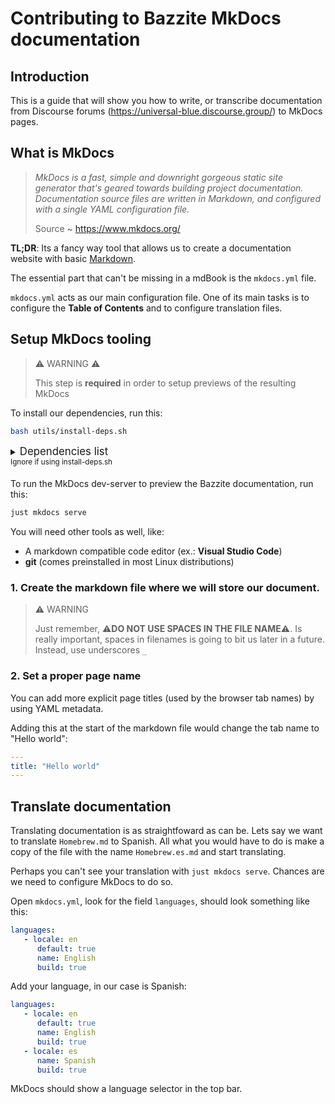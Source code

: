 # Contributing to Bazzite MkDocs documentation

## Introduction

This is a guide that will show you how to write, or transcribe documentation from Discourse forums (https://universal-blue.discourse.group/) to MkDocs pages.

## What is MkDocs

> _MkDocs is a fast, simple and downright gorgeous static site generator that's geared towards building project documentation. Documentation source files are written in Markdown, and configured with a single YAML configuration file._
>
> Source ~ https://www.mkdocs.org/

**TL;DR**: Its a fancy way tool that allows us to create a documentation website with basic [Markdown](https://commonmark.org/help/).

The essential part that can't be missing in a mdBook is the `mkdocs.yml` file.

`mkdocs.yml` acts as our main configuration file. One of its main tasks is to configure the **Table of Contents** and to configure translation files.

## Setup MkDocs tooling

> ⚠️ WARNING ⚠️
>
> This step is **required** in order to setup previews of the resulting MkDocs

To install our dependencies, run this:

```sh
bash utils/install-deps.sh
```

<details>
<summary>
<big>Dependencies list</big><br>
<sup>Ignore if using install-deps.sh</sup>
</summary>

- [Poetry](https://python-poetry.org/) (can be installed with Homebrew)
- [Just](https://just.systems/man/en/) (preinstalled in all [Universal Blue](https://universal-blue.org/) images)

</details>

To run the MkDocs dev-server to preview the Bazzite documentation, run this:

```sh
just mkdocs serve
```

You will need other tools as well, like:

- A markdown compatible code editor (ex.: **Visual Studio Code**)
- **git** (comes preinstalled in most Linux distributions)

### 1. Create the markdown file where we will store our document.

   > ⚠️ WARNING
   >
   > Just remember, ⚠️**DO NOT USE SPACES IN THE FILE NAME**⚠️. Is really important, spaces in filenames is going to bit us later in a future.
   > Instead, use underscores `_`

### 2. Set a proper page name

You can add more explicit page titles (used by the browser tab names) by using YAML metadata.

Adding this at the start of the markdown file would change the tab name to "Hello world":

```yaml
---
title: "Hello world"
---
```

## Translate documentation

Translating documentation is as straightfoward as can be.
Lets say we want to translate `Homebrew.md` to Spanish. All what you would have to do is make a copy of the file with the name `Homebrew.es.md` and start translating.

Perhaps you can't see your translation with `just mkdocs serve`.
Chances are we need to configure MkDocs to do so.

Open `mkdocs.yml`, look for the field `languages`, should look something like this:

```yaml
languages:
   - locale: en
      default: true
      name: English
      build: true
```

Add your language, in our case is Spanish:

```yaml
languages:
   - locale: en
      default: true
      name: English
      build: true
   - locale: es
      name: Spanish
      build: true
```

MkDocs should show a language selector in the top bar.
